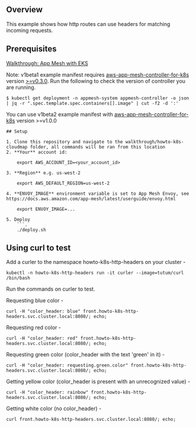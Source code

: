 ## Overview
This example shows how http routes can use headers for matching incoming requests.

## Prerequisites
[Walkthrough: App Mesh with EKS](../eks/)

Note: v1beta1 example manifest requires [aws-app-mesh-controller-for-k8s](https://github.com/aws/aws-app-mesh-controller-for-k8s) version [>=v0.3.0](https://github.com/aws/aws-app-mesh-controller-for-k8s/blob/master/CHANGELOG.md). Run the following to check the version of controller you are running.
```
$ kubectl get deployment -n appmesh-system appmesh-controller -o json | jq -r ".spec.template.spec.containers[].image" | cut -f2 -d ':'
```
You can use v1beta2 example manifest with [aws-app-mesh-controller-for-k8s](https://github.com/aws/aws-app-mesh-controller-for-k8s) version >=v1.0.0

```
## Setup

1. Clone this repository and navigate to the walkthrough/howto-k8s-cloudmap folder, all commands will be ran from this location
2. **Your** account id:

    export AWS_ACCOUNT_ID=<your_account_id>

3. **Region** e.g. us-west-2

    export AWS_DEFAULT_REGION=us-west-2

4. **ENVOY_IMAGE** environment variable is set to App Mesh Envoy, see https://docs.aws.amazon.com/app-mesh/latest/userguide/envoy.html

    export ENVOY_IMAGE=...

5. Deploy
    ```.
    ./deploy.sh
```
   
## Using curl to test

Add a curler to the namespace howto-k8s-http-headers on your cluster -
```
kubectl -n howto-k8s-http-headers run -it curler --image=tutum/curl /bin/bash
```

Run the commands on curler to test.

Requesting blue color -
```
curl -H "color_header: blue" front.howto-k8s-http-headers.svc.cluster.local:8080/; echo;
```

Requesting red color -
```
curl -H "color_header: red" front.howto-k8s-http-headers.svc.cluster.local:8080/; echo;
```

Requesting green color (color_header with the text 'green' in it) -
```
curl -H "color_header: requesting.green.color" front.howto-k8s-http-headers.svc.cluster.local:8080/; echo;
```

Getting yellow color (color_header is present with an unrecognized value) -
```
curl -H "color_header: rainbow" front.howto-k8s-http-headers.svc.cluster.local:8080/; echo;
```

Getting white color (no color_header) -
```
curl front.howto-k8s-http-headers.svc.cluster.local:8080/; echo;
```

